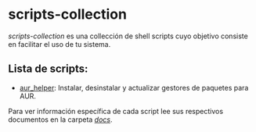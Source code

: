 # scripts-collection
*scripts-collection* es una collección de shell scripts cuyo objetivo consiste en facilitar el uso de tu sistema.

## Lista de scripts:
- [aur_helper](/scripts/aur_helper):  Instalar, desinstalar y actualizar gestores de paquetes para AUR.

Para ver información específica de cada script lee sus respectivos documentos en la carpeta [*docs*](/docs).